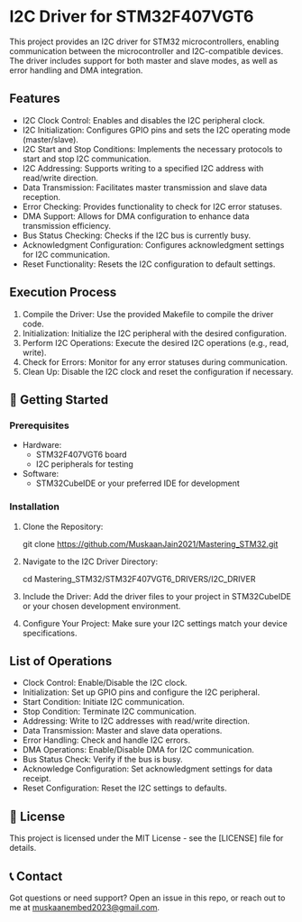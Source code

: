 # I2C Driver for  STM32F407VGT6 

 This project provides an I2C driver for STM32 microcontrollers, enabling communication between the microcontroller and I2C-compatible devices. The driver includes support for both master and slave modes, as well as error handling and DMA integration.

## Features

- I2C Clock Control: Enables and disables the I2C peripheral clock.
- I2C Initialization: Configures GPIO pins and sets the I2C operating mode (master/slave).
- I2C Start and Stop Conditions: Implements the necessary protocols to start and stop I2C communication.
- I2C Addressing: Supports writing to a specified I2C address with read/write direction.
- Data Transmission: Facilitates master transmission and slave data reception.
- Error Checking: Provides functionality to check for I2C error statuses.
- DMA Support: Allows for DMA configuration to enhance data transmission efficiency.
- Bus Status Checking: Checks if the I2C bus is currently busy.
- Acknowledgment Configuration: Configures acknowledgment settings for I2C communication.
- Reset Functionality: Resets the I2C configuration to default settings.

## Execution Process

1. Compile the Driver: Use the provided Makefile to compile the driver code.
2. Initialization: Initialize the I2C peripheral with the desired configuration.
3. Perform I2C Operations: Execute the desired I2C operations (e.g., read, write).
4. Check for Errors: Monitor for any error statuses during communication.
5. Clean Up: Disable the I2C clock and reset the configuration if necessary.


## 🚀 Getting Started

### Prerequisites

- Hardware: 
  - STM32F407VGT6 board
  - I2C peripherals for testing
- Software:
  - STM32CubeIDE or your preferred IDE for development

### Installation

1. Clone the Repository:

    git clone https://github.com/MuskaanJain2021/Mastering_STM32.git
2. Navigate to the I2C Driver Directory:  
   
    cd Mastering_STM32/STM32F407VGT6_DRIVERS/I2C_DRIVER
   
3. Include the Driver:
   Add the driver files to your project in STM32CubeIDE or your chosen development environment.

4. Configure Your Project:
   Make sure your I2C settings match your device specifications.


## List of Operations

  - Clock Control: Enable/Disable the I2C clock.
  - Initialization: Set up GPIO pins and configure the I2C peripheral.
  - Start Condition: Initiate I2C communication.
  - Stop Condition: Terminate I2C communication.
  - Addressing: Write to I2C addresses with read/write direction.
  - Data Transmission: Master and slave data operations.
  - Error Handling: Check and handle I2C errors.
  - DMA Operations: Enable/Disable DMA for I2C communication.
  - Bus Status Check: Verify if the bus is busy.
  - Acknowledge Configuration: Set acknowledgment settings for data receipt.
  - Reset Configuration: Reset the I2C settings to defaults.


## 📄 License

  This project is licensed under the MIT License - see the [LICENSE] file for details.


## 📞 Contact

Got questions or need support? Open an issue in this repo, or reach out to me at muskaanembed2023@gmail.com.

